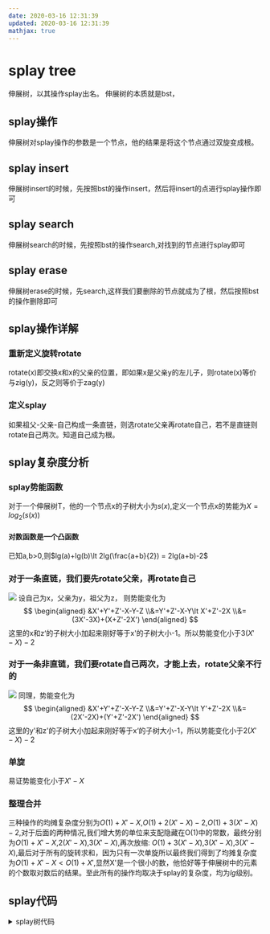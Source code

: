 ```yaml
---
date: 2020-03-16 12:31:39
updated: 2020-03-16 12:31:39
mathjax: true
---
```

# splay tree
 伸展树，以其操作splay出名。
 伸展树的本质就是bst，
## splay操作
 伸展树对splay操作的参数是一个节点，他的结果是将这个节点通过双旋变成根。
## splay insert
 伸展树insert的时候，先按照bst的操作insert，然后将insert的点进行splay操作即可
## splay search
 伸展树search的时候，先按照bst的操作search,对找到的节点进行splay即可
## splay erase
 伸展树erase的时候，先search,这样我们要删除的节点就成为了根，然后按照bst的操作删除即可
## splay操作详解
### 重新定义旋转rotate
 rotate(x)即交换x和x的父亲的位置，即如果x是父亲y的左儿子，则rotate(x)等价与zig(y)，反之则等价于zag(y)
### 定义splay
 如果祖父-父亲-自己构成一条直链，则选rotate父亲再rotate自己，若不是直链则rotate自己两次。知道自己成为根。
## splay复杂度分析
### splay势能函数
 对于一个伸展树T，他的一个节点x的子树大小为$s(x)$,定义一个节点x的势能为$X=log_2(s(x))$
#### 对数函数是一个凸函数
 已知a,b>0,则$lg(a)+lg(b)\lt 2lg(\frac{a+b}{2}) = 2lg(a+b)-2$
### 对于一条直链，我们要先rotate父亲，再rotate自己
![](/images/splay_tree/rotate_father.png)
 设自己为x，父亲为y，祖父为z， 则势能变化为
$$
\begin{aligned}
&X'+Y'+Z'-X-Y-Z
\\&=Y'+Z'-X-Y\lt X'+Z'-2X
\\&=(3X'-3X)+(X+Z'-2X')
\end{aligned}
$$
这里的x和z‘的子树大小加起来刚好等于x'的子树大小-1。所以势能变化小于$3(X'-X)-2$
### 对于一条非直链，我们要rotate自己两次，才能上去，rotate父亲不行的
![](/images/splay_tree/rotate_self.png)
 同理，势能变化为
$$
\begin{aligned}
&X'+Y'+Z'-X-Y-Z
\\&=Y'+Z'-X-Y\lt Y'+Z'-2X
\\&=(2X'-2X)+(Y'+Z'-2X')
\end{aligned}
$$
这里的y'和z'的子树大小加起来刚好等于x‘的子树大小-1，所以势能变化小于$2(X'-X)-2$
### 单旋
 易证势能变化小于$X'-X$
### 整理合并
 三种操作的均摊复杂度分别为$O(1)+X'-X$,$O(1)+2(X'-X)-2$,$O(1)+3(X'-X)-2$,对于后面的两种情况,我们增大势的单位来支配隐藏在O(1)中的常数，最终分别为$O(1)+X'-X$,$2(X'-X)$,$3(X'-X)$,再次放缩: $O(1)+3(X'-X)$,$3(X'-X)$,$3(X'-X)$,最后对于所有的旋转求和，因为只有一次单旋所以最终我们得到了均摊复杂度为$O(1)+X'-X\lt O(1)+X'$,显然X'是一个很小的数，他恰好等于伸展树中的元素的个数取对数后的结果。至此所有的操作均取决于splay的复杂度，均为$lg$级别。
## splay代码
<details>
<summary>splay树代码</summary>
{% include_code tree lang:cpp cpp/perfect/data_structure/splay_tree.h %}
</details>